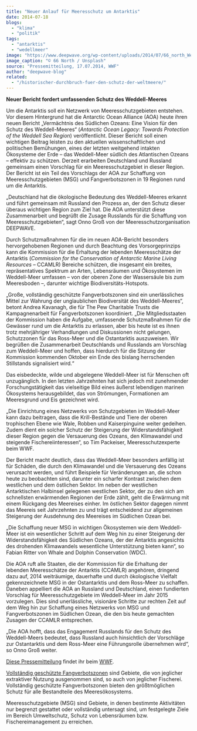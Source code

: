 ```yaml
---
title: "Neuer Anlauf für Meeresschutz um Antarktis"
date: 2014-07-18
blogs: 
  - "klima"
  - "politik"
tags: 
  - "antarktis"
  - "wedellmeer"
image: "https://www.deepwave.org/wp-content/uploads/2014/07/66_north_Weddell_Meer_Antarktis_Eisberg-scaled.jpg"
image_caption: "© 66 North / Unsplash"
source: "Pressemitteilung, 17.07.2014, WWF"
author: "deepwave-blog"
related: 
  - "/historischer-durchbruch-fuer-den-schutz-der-weltmeere/"
---
```


**Neuer Bericht fordert umfassenden Schutz des Weddell-Meeres**

Um die Antarktis soll ein Netzwerk von Meeresschutzgebieten entstehen. Vor diesem Hintergrund hat die Antarctic Ocean Alliance (AOA) heute ihren neuen Bericht „Vermächtnis des Südlichen Ozeans: Eine Vision für den Schutz des Weddell-Meeres“ (_Antarctic Ocean Legacy: Towards Protection of the Weddell Sea Region_) veröffentlicht. Dieser Bericht soll einen wichtigen Beitrag leisten zu den aktuellen wissenschaftlichen und politischen Bemühungen, eines der letzten weitgehend intakten Ökosysteme der Erde – das Weddell-Meer südlich des Atlantischen Ozeans – effektiv zu schützen. Derzeit erarbeiten Deutschland und Russland gemeinsam einen Vorschlag für ein Meeresschutzgebiet in dieser Region. Der Bericht ist ein Teil des Vorschlags der AOA zur Schaffung von Meeresschutzgebieten (MSG) und Fangverbotszonen in 19 Regionen rund um die Antarktis.

„Deutschland hat die ökologische Bedeutung des Weddell-Meeres erkannt und führt gemeinsam mit Russland den Prozess an, der den Schutz dieser überaus wichtigen Region zum Ziel hat. Die AOA unterstützt diese Zusammenarbeit und begrüßt die Zusage Russlands für die Schaffung von Meeresschutzgebieten“, sagt Onno Groß von der Meeresschutzorganisation DEEPWAVE.

Durch Schutzmaßnahmen für die im neuen AOA-Bericht besonders hervorgehobenen Regionen und durch Beachtung des Vorsorgeprinzips kann die Kommission für die Erhaltung der lebenden Meeresschätze der Antarktis (_Commission for the Conservation of Antarctic Marine Living Resources_ – CCAMLR) Bereiche schützen, die insgesamt ein breites, repräsentatives Spektrum an Arten, Lebensräumen und Ökosystemen im Weddell-Meer umfassen – von der oberen Zone der Wassersäule bis zum Meeresboden –, darunter wichtige Biodiversitäts-Hotspots.

„Große, vollständig geschützte Fangverbotszonen sind ein unerlässliches Mittel zur Wahrung der unglaublichen Biodiversität des Weddell-Meeres“, betont Andrea Kavanagh, die für The Pew Charitable Trusts die Kampagnenarbeit für Fangverbotszonen koordiniert. „Die Mitgliedsstaaten der Kommission haben die Aufgabe, umfassende Schutzmaßnahmen für die Gewässer rund um die Antarktis zu erlassen, aber bis heute ist es ihnen trotz mehrjähriger Verhandlungen und Diskussionen nicht gelungen, Schutzzonen für das Ross-Meer und die Ostantarktis auszuweisen. Wir begrüßen die Zusammenarbeit Deutschlands und Russlands am Vorschlag zum Weddell-Meer und hoffen, dass hierdurch für die Sitzung der Kommission kommenden Oktober ein Ende des bislang herrschenden Stillstands signalisiert wird.“

Das eisbedeckte, wilde und abgelegene Weddell-Meer ist für Menschen oft unzugänglich. In den letzten Jahrzehnten hat sich jedoch mit zunehmender Forschungstätigkeit das vielseitige Bild eines äußerst lebendigen marinen Ökosystems herausgebildet, das von Strömungen, Formationen am Meeresgrund und Eis gezeichnet wird.

„Die Einrichtung eines Netzwerks von Schutzgebieten im Weddell-Meer kann dazu beitragen, dass die Krill-Bestände und Tiere der oberen trophischen Ebene wie Wale, Robben und Kaiserpinguine weiter gedeihen. Zudem dient ein solcher Schutz der Steigerung der Widerstandsfähigkeit dieser Region gegen die Versauerung des Ozeans, den Klimawandel und steigende Fischereiinteressen“, so Tim Packeiser, Meeresschutzexperte beim WWF.

Der Bericht macht deutlich, dass das Weddell-Meer besonders anfällig ist für Schäden, die durch den Klimawandel und die Versauerung des Ozeans verursacht werden, und führt Beispiele für Veränderungen an, die schon heute zu beobachten sind, darunter ein scharfer Kontrast zwischen dem westlichen und dem östlichen Sektor. Im neben der westlichen Antarktischen Halbinsel gelegenen westlichen Sektor, der zu den sich am schnellsten erwärmenden Regionen der Erde zählt, geht die Erwärmung mit einem Rückgang des Meereises einher. Im östlichen Sektor dagegen nimmt das Meereis seit Jahrzehnten zu und trägt entscheidend zur allgemeinen Steigerung der Ausdehnung des Meereises im Südlichen Ozean bei.

„Die Schaffung neuer MSG in wichtigen Ökosystemen wie dem Weddell-Meer ist ein wesentlicher Schritt auf dem Weg hin zu einer Steigerung der Widerstandsfähigkeit des Südlichen Ozeans, der der Antarktis angesichts des drohenden Klimawandels wesentliche Unterstützung bieten kann“, so Fabian Ritter von Whale and Dolphin Conservation (WDC).

Die AOA ruft alle Staaten, die der Kommission für die Erhaltung der lebenden Meeresschätze der Antarktis (CCAMLR) angehören, dringend dazu auf, 2014 weiträumige, dauerhafte und durch ökologische Vielfalt gekennzeichnete MSG in der Ostantarktis und dem Ross-Meer zu schaffen. Daneben appelliert die AOA an Russland und Deutschland, einen fundierten Vorschlag für Meeresschutzgebiete im Weddell-Meer im Jahr 2015 vorzulegen. Dies sind unerlässliche, visionäre Schritte zur rechten Zeit auf dem Weg hin zur Schaffung eines Netzwerks von MSG und Fangverbotszonen im Südlichen Ozean, die den bis heute gemachten Zusagen der CCAMLR entsprechen.

„Die AOA hofft, dass das Engagement Russlands für den Schutz des Weddell-Meers bedeutet, dass Russland auch hinsichtlich der Vorschläge zur Ostantarktis und dem Ross-Meer eine Führungsrolle übernehmen wird“, so Onno Groß weiter.

[Diese Pressemitteilung](https://www.wwf.de/2014/juli/neuer-anlauf-fuer-meeresschutz-um-antarktis) findet ihr beim [WWF](https://www.wwf.de/).

[Vollständig geschützte Fangverbotszonen](https://www.deepwave.org/historischer-durchbruch-fuer-den-schutz-der-weltmeere/) sind Gebiete, die von jeglicher extraktiver Nutzung ausgenommen sind, so auch von jeglicher Fischerei. Vollständig geschützte Fangverbotszonen bieten den größtmöglichen Schutz für alle Bestandteile des Meeresökosystems.

Meeresschutzgebiete (MSG) sind Gebiete, in denen bestimmte Aktivitäten nur begrenzt gestattet oder vollständig untersagt sind, um festgelegte Ziele im Bereich Umweltschutz, Schutz von Lebensräumen bzw. Fischereimanagement zu erreichen.

